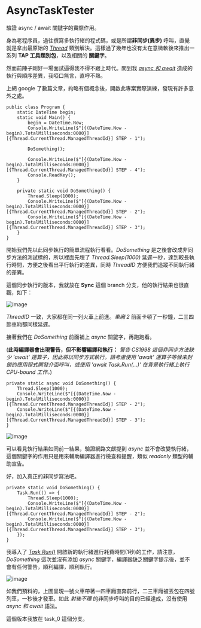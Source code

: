 # AsyncTaskTester
 驗證 async / await 關鍵字的實際作用。

身為老程序員，過往撰寫多執行緒的程式碼，或是所謂**非同步(異步)** 呼叫，直覺就是拿出最原始的 *[Thread](https://docs.microsoft.com/zh-tw/dotnet/api/system.threading.thread?view=net-6.0)* 類別解決。這樣過了幾年也沒有太在意微軟後來推出一系列 **TAP 工具類別包**，以及相關的 **關鍵字**。

然而前陣子剛好一場面試逼得我不得不跟上時代。問到我 *[async 和 await](https://docs.microsoft.com/zh-tw/dotnet/csharp/programming-guide/concepts/async/)* 造成的執行與順序差異，我啞口無言，直呼不熟。

上網 google 了數篇文章，約略有個概念後，開啟此專案實際演練，發現有許多意外之處。

```CSharp
public class Program {
    static DateTime begin;
    static void Main() {
        begin = DateTime.Now;
        Console.WriteLine($"[{(DateTime.Now - begin).TotalMilliseconds:0000}][{Thread.CurrentThread.ManagedThreadId}] STEP - 1");

        DoSomething();

        Console.WriteLine($"[{(DateTime.Now - begin).TotalMilliseconds:0000}][{Thread.CurrentThread.ManagedThreadId}] STEP - 4");
        Console.ReadKey();
    }

    private static void DoSomething() {
        Thread.Sleep(1000);
        Console.WriteLine($"[{(DateTime.Now - begin).TotalMilliseconds:0000}][{Thread.CurrentThread.ManagedThreadId}] STEP - 2");
        Console.WriteLine($"[{(DateTime.Now - begin).TotalMilliseconds:0000}][{Thread.CurrentThread.ManagedThreadId}] STEP - 3");
    }
}
```
開始我們先以此同步執行的簡單流程執行看看。*DoSomething* 是之後會改成非同步方法的測試標的，所以裡面先埋了 *Thread.Sleep(1000)* 延遲一秒，達到較長執行時間，方便之後看出平行執行的差異，同時 *ThreadID* 方便我們追蹤不同執行緒的差異。

這個同步執行的版本，我就放在 **Sync** 這個 branch 分支，他的執行結果也很直觀，如下：

![image](https://user-images.githubusercontent.com/3304716/169710279-ad3be408-a278-4255-9c78-f0e34b2fc9d8.png)

*ThreadID* 一致，大家都在同一列火車上前進。*車廂 2* 前面卡頓了一秒鐘，二三四節車廂都同樣延遲。

接著我們在 *DoSomething* 前面補上 *async* 關鍵字，再跑跑看。

(**此時編譯器會出現警告，但不影響編譯和執行：**
*警告	CS1998	這個非同步方法缺少 'await' 運算子，因此將以同步方式執行。請考慮使用 'await' 運算子等候未封鎖的應用程式開發介面呼叫，或使用 'await Task.Run(...)' 在背景執行緒上執行 CPU-bound 工作。*)

```CSharp
private static async void DoSomething() {
    Thread.Sleep(1000);
    Console.WriteLine($"[{(DateTime.Now - begin).TotalMilliseconds:0000}][{Thread.CurrentThread.ManagedThreadId}] STEP - 2");
    Console.WriteLine($"[{(DateTime.Now - begin).TotalMilliseconds:0000}][{Thread.CurrentThread.ManagedThreadId}] STEP - 3");
}
```

![image](https://user-images.githubusercontent.com/3304716/169710963-454f1185-4774-4d97-a0d4-2bd2a437c616.png)

可以看見執行結果如同前一結果，驗證網路文獻提到 *async* 並不會改變執行緒，這個關鍵字的作用只是用來輔助編譯器進行檢查和提醒，類似 *readonly* 類型的輔助宣告。

好，加入真正的非同步寫法吧。

```
private static void DoSomething() {
    Task.Run(() => {
        Thread.Sleep(1000);
        Console.WriteLine($"[{(DateTime.Now - begin).TotalMilliseconds:0000}][{Thread.CurrentThread.ManagedThreadId}] STEP - 2");
        Console.WriteLine($"[{(DateTime.Now - begin).TotalMilliseconds:0000}][{Thread.CurrentThread.ManagedThreadId}] STEP - 3");
    });
}
```

我導入了 *[Task.Run()](https://docs.microsoft.com/zh-tw/dotnet/api/system.threading.tasks.task.run?view=net-6.0)* 開啟新的執行緒進行耗費時間(1秒)的工作，請注意，*DoSomething* 這次並沒有添加 *async* 關鍵字，編譯器缺乏關鍵字提示後，並不會有任何警告，順利編譯，順利執行。

![image](https://user-images.githubusercontent.com/3304716/169711437-50c42de1-7d22-4b5f-b4a7-c375557b270b.png)

如我們預料的，上圖呈現一號火車帶著一四車廂直奔前行，二三車廂被丟包在四號列車，一秒後才發車。如此 *射後不理* 的非同步呼叫的目的已經達成，沒有使用 *async 和 await* 語法。

這個版本我放在 task_0 這個分支。




